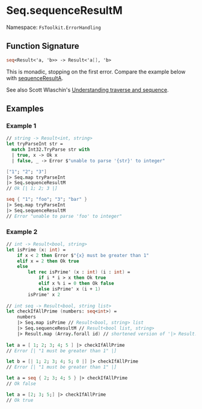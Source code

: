 # Seq.sequenceResultM

Namespace: `FsToolkit.ErrorHandling`

## Function Signature

```fsharp
seq<Result<'a, 'b>> -> Result<'a[], 'b>
```

This is monadic, stopping on the first error. Compare the example below with [sequenceResultA](sequenceResultA.md).

See also Scott Wlaschin's [Understanding traverse and sequence](https://fsharpforfunandprofit.com/posts/elevated-world-4/).

## Examples

### Example 1

```fsharp
// string -> Result<int, string>
let tryParseInt str =
  match Int32.TryParse str with
  | true, x -> Ok x
  | false, _ -> Error $"unable to parse '{str}' to integer"

["1"; "2"; "3"]
|> Seq.map tryParseInt
|> Seq.sequenceResultM 
// Ok [| 1; 2; 3 |]

seq { "1"; "foo"; "3"; "bar" }
|> Seq.map tryParseInt
|> Seq.sequenceResultM  
// Error "unable to parse 'foo' to integer"
```

### Example 2

```fsharp
// int -> Result<bool, string>
let isPrime (x: int) =
    if x < 2 then Error $"{x} must be greater than 1"
    elif x = 2 then Ok true
    else
        let rec isPrime' (x : int) (i : int) =
            if i * i > x then Ok true
            elif x % i = 0 then Ok false
            else isPrime' x (i + 1)
        isPrime' x 2
  
// int seq -> Result<bool, string list>      
let checkIfAllPrime (numbers: seq<int>) =
    numbers
    |> Seq.map isPrime // Result<bool, string> list
    |> Seq.sequenceResultM // Result<bool list, string>
    |> Result.map (Array.forall id) // shortened version of '|> Result.map (fun bools -> bools |> Array.forall (fun x -> x = true))'
    
let a = [ 1; 2; 3; 4; 5 ] |> checkIfAllPrime
// Error [| "1 must be greater than 1" |]

let b = [| 1; 2; 3; 4; 5; 0 |] |> checkIfAllPrime
// Error [| "1 must be greater than 1" |]

let a = seq { 2; 3; 4; 5 } |> checkIfAllPrime
// Ok false

let a = [2; 3; 5;] |> checkIfAllPrime
// Ok true
```
